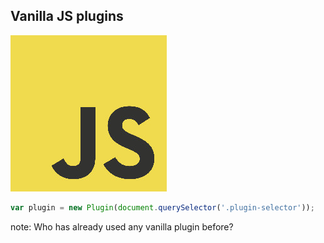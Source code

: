 ## Vanilla JS plugins
![Vanilla JS](img/javascript.jpg)

```javascript
var plugin = new Plugin(document.querySelector('.plugin-selector'));
```

note:
  Who has already used any vanilla plugin before?
